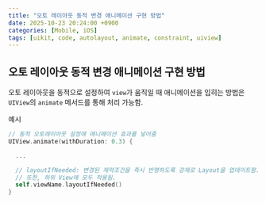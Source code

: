 ```yaml
---
title: "오토 레이아웃 동적 변경 애니메이션 구현 방법"
date: 2025-10-23 20:24:00 +0900
categories: [Mobile, iOS]
tags: [uikit, code, autolayout, animate, constraint, uiview]
---
```


## **오토 레이아웃 동적 변경 애니메이션 구현 방법**
오토 레이아웃을 동적으로 설정하여 `view`가 움직일 때 애니메이션을 입히는 방법은 `UIView`의 `animate` 메서드를 통해 처리 가능함.

예시
```swift
// 동적 오토레이아웃 설정에 애니메이션 효과를 넣어줌
UIView.animate(withDuration: 0.3) {

  ...

  // layoutIfNeeded: 변경된 제약조건을 즉시 반영하도록 강제로 Layout을 업데이트함.
  // 또한, 하위 View에 모두 적용됨.
  self.viewName.layoutIfNeeded()
}
```